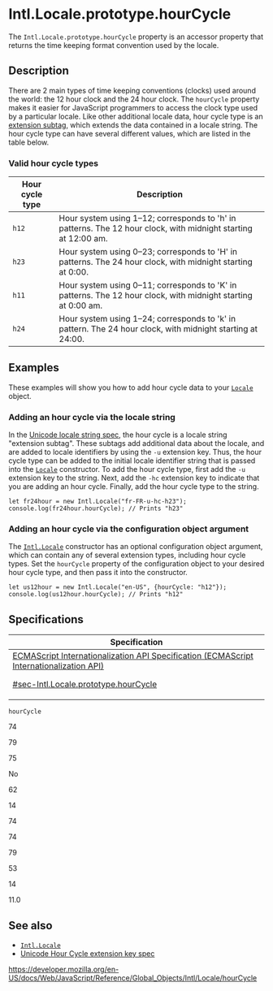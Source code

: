 # Intl.Locale.prototype.hourCycle

The `Intl.Locale.prototype.hourCycle` property is an accessor property that returns the time keeping format convention used by the locale.

## Description

There are 2 main types of time keeping conventions (clocks) used around the world: the 12 hour clock and the 24 hour clock. The `hourCycle` property makes it easier for JavaScript programmers to access the clock type used by a particular locale. Like other additional locale data, hour cycle type is an [extension subtag](https://www.unicode.org/reports/tr35/#u_Extension), which extends the data contained in a locale string. The hour cycle type can have several different values, which are listed in the table below.

### Valid hour cycle types

<table><thead><tr class="header"><th>Hour cycle type</th><th>Description</th></tr></thead><tbody><tr class="odd"><td><code>h12</code></td><td>Hour system using 1–12; corresponds to 'h' in patterns. The 12 hour clock, with midnight starting at 12:00 am.</td></tr><tr class="even"><td><code>h23</code></td><td>Hour system using 0–23; corresponds to 'H' in patterns. The 24 hour clock, with midnight starting at 0:00.</td></tr><tr class="odd"><td><code>h11</code></td><td>Hour system using 0–11; corresponds to 'K' in patterns. The 12 hour clock, with midnight starting at 0:00 am.</td></tr><tr class="even"><td><code>h24</code></td><td>Hour system using 1–24; corresponds to 'k' in pattern. The 24 hour clock, with midnight starting at 24:00.</td></tr></tbody></table>

## Examples

These examples will show you how to add hour cycle data to your [`Locale`](../locale) object.

### Adding an hour cycle via the locale string

In the [Unicode locale string spec](https://www.unicode.org/reports/tr35/), the hour cycle is a locale string "extension subtag". These subtags add additional data about the locale, and are added to locale identifiers by using the `-u` extension key. Thus, the hour cycle type can be added to the initial locale identifier string that is passed into the [`Locale`](locale) constructor. To add the hour cycle type, first add the `-u` extension key to the string. Next, add the `-hc` extension key to indicate that you are adding an hour cycle. Finally, add the hour cycle type to the string.

    let fr24hour = new Intl.Locale("fr-FR-u-hc-h23");
    console.log(fr24hour.hourCycle); // Prints "h23"

### Adding an hour cycle via the configuration object argument

The [`Intl.Locale`](locale) constructor has an optional configuration object argument, which can contain any of several extension types, including hour cycle types. Set the `hourCycle` property of the configuration object to your desired hour cycle type, and then pass it into the constructor.

    let us12hour = new Intl.Locale("en-US", {hourCycle: "h12"});
    console.log(us12hour.hourCycle); // Prints "h12"

## Specifications

<table><thead><tr class="header"><th>Specification</th></tr></thead><tbody><tr class="odd"><td><a href="https://tc39.es/ecma402/#sec-Intl.Locale.prototype.hourCycle">ECMAScript Internationalization API Specification (ECMAScript Internationalization API) 
<br/>


<span class="small">#sec-Intl.Locale.prototype.hourCycle</span></a></td></tr></tbody></table>

`hourCycle`

74

79

75

No

62

14

74

74

79

53

14

11.0

## See also

-   [`Intl.Locale`](../locale)
-   [Unicode Hour Cycle extension key spec](https://www.unicode.org/reports/tr35/#UnicodeHourCycleIdentifier)

<a href="https://developer.mozilla.org/en-US/docs/Web/JavaScript/Reference/Global_Objects/Intl/Locale/hourCycle" class="_attribution-link">https://developer.mozilla.org/en-US/docs/Web/JavaScript/Reference/Global_Objects/Intl/Locale/hourCycle</a>
